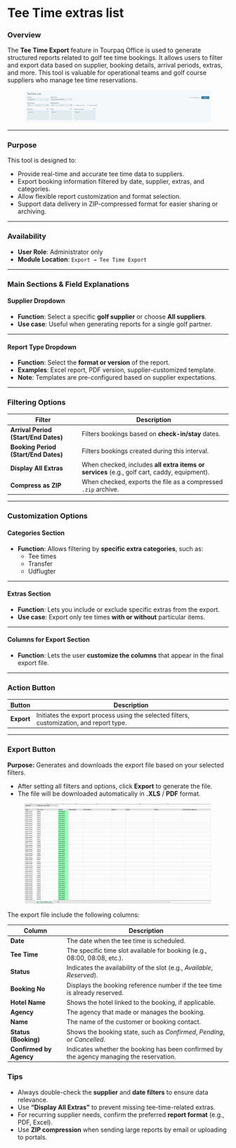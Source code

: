# Tee Time extras list

### Overview

The **Tee Time Export** feature in Tourpaq Office is used to generate structured reports related to golf tee time bookings. It allows users to filter and export data based on supplier, booking details, arrival periods, extras, and more. This tool is valuable for operational teams and golf course suppliers who manage tee time reservations.

<figure><img src="../.gitbook/assets/image (2).png" alt=""><figcaption></figcaption></figure>

***

### Purpose

This tool is designed to:

* Provide real-time and accurate tee time data to suppliers.
* Export booking information filtered by date, supplier, extras, and categories.
* Allow flexible report customization and format selection.
* Support data delivery in ZIP-compressed format for easier sharing or archiving.

***

### Availability

* **User Role**: Administrator only
* **Module Location**: `Export → Tee Time Export`

***

### Main Sections & Field Explanations

#### Supplier Dropdown

* **Function**: Select a specific **golf supplier** or choose **All suppliers**.
* **Use case**: Useful when generating reports for a single golf partner.

***

#### Report Type Dropdown

* **Function**: Select the **format or version** of the report.
* **Examples**: Excel report, PDF version, supplier-customized template.
* **Note**: Templates are pre-configured based on supplier expectations.

***

### Filtering Options

| Filter                               | Description                                                                                 |
| ------------------------------------ | ------------------------------------------------------------------------------------------- |
| **Arrival Period (Start/End Dates)** | Filters bookings based on **check-in/stay** dates.                                          |
| **Booking Period (Start/End Dates)** | Filters bookings created during this interval.                                              |
| **Display All Extras**               | When checked, includes **all extra items or services** (e.g., golf cart, caddy, equipment). |
| **Compress as ZIP**                  | When checked, exports the file as a compressed `.zip` archive.                              |

***

### Customization Options

#### Categories Section

* **Function**: Allows filtering by **specific extra categories**, such as:
  * Tee times
  * Transfer
  * Udflugter

***

#### Extras Section

* **Function**: Lets you include or exclude specific extras from the export.
* **Use case**: Export only tee times **with or without** particular items.

***

#### Columns for Export Section

* **Function**: Lets the user **customize the columns** that appear in the final export file.

***

### Action Button

| Button     | Description                                                                              |
| ---------- | ---------------------------------------------------------------------------------------- |
| **Export** | Initiates the export process using the selected filters, customization, and report type. |

***

### Export Button

**Purpose:** Generates and downloads the export file based on your selected filters.

* After setting all filters and options, click **Export** to generate the file.
* The file will be downloaded automatically in **.XLS**  / **PDF** format.

<figure><img src="../.gitbook/assets/image (3).png" alt=""><figcaption></figcaption></figure>

The export file include the following columns:

| Column                  | Description                                                                              |
| ----------------------- | ---------------------------------------------------------------------------------------- |
| **Date**                | The date when the tee time is scheduled.                                                 |
| **Tee Time**            | The specific time slot available for booking (e.g., 08:00, 08:08, etc.).                 |
| **Status**              | Indicates the availability of the slot (e.g., _Available_, _Reserved_).                  |
| **Booking No**          | Displays the booking reference number if the tee time is already reserved.               |
| **Hotel Name**          | Shows the hotel linked to the booking, if applicable.                                    |
| **Agency**              | The agency that made or manages the booking.                                             |
| **Name**                | The name of the customer or booking contact.                                             |
| **Status (Booking)**    | Shows the booking state, such as _Confirmed_, _Pending_, or _Cancelled_.                 |
| **Confirmed by Agency** | Indicates whether the booking has been confirmed by the agency managing the reservation. |

### Tips&#x20;

* Always double-check the **supplier** and **date filters** to ensure data relevance.
* Use **“Display All Extras”** to prevent missing tee-time-related extras.
* For recurring supplier needs, confirm the preferred **report format** (e.g., PDF, Excel).
* Use **ZIP compression** when sending large reports by email or uploading to portals.
